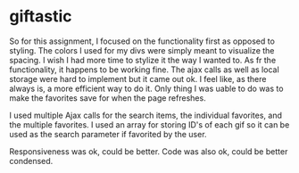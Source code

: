 # giftastic

So for this assignment, I focused on the functionality first as opposed to styling. The colors I used for my divs were simply meant to visualize the spacing. I wish I had more time to stylize it the way I wanted to. As fr the functionality, it happens to be working fine. The ajax calls as well as local storage were hard to implement but it came out ok. I feel like, as there always is, a more efficient way to do it. Only thing I was uable to do was to make the favorites save for when the page refreshes.

I used multiple Ajax calls for the search items, the individual favorites, and the multiple favorites. I used an array for storing ID's of each gif so it can be used as the search parameter if favorited by the user. 

Responsiveness was ok, could be better. Code was also ok, could be better condensed. 

